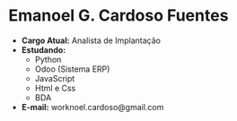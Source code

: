 <h1>Emanoel G. Cardoso Fuentes</h1>
<ul>
  <li><strong>Cargo Atual:</strong> Analista de Implantação</li>
  <li>
     <strong>Estudando:</strong>
    <ul>
      <li>Python</li>
      <li>Odoo (Sistema ERP)</li>
      <li>JavaScript</li>
      <li>Html e Css</li>
      <li>BDA</li>
    </ul>
  </li>
  <li><strong>E-mail:</strong> worknoel.cardoso@gmail.com</li>
</ul>

